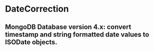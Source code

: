 # DateCorrection
## MongoDB Database version 4.x: convert timestamp and string formatted date values to ISODate objects.
